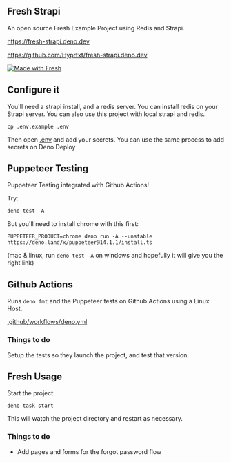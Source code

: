 ## Fresh Strapi

An open source Fresh Example Project using Redis and Strapi.

https://fresh-strapi.deno.dev

https://github.com/Hyprtxt/fresh-strapi.deno.dev

[![Made with Fresh](https://fresh.deno.dev/fresh-badge.svg)](https://fresh.deno.dev)

## Configure it

You'll need a strapi install, and a redis server. You can install redis on your
Strapi server. You can also use this project with local strapi and redis.

```
cp .env.example .env
```

Then open [.env](./.env.example) and add your secrets. You can use the same
process to add secrets on Deno Deploy

## Puppeteer Testing

Puppeteer Testing integrated with Github Actions!

Try:

```
deno test -A
```

But you'll need to install chrome with this first:

```
PUPPETEER_PRODUCT=chrome deno run -A --unstable https://deno.land/x/puppeteer@14.1.1/install.ts
```

(mac & linux, run `deno test -A` on windows and hopefully it will give you the
right link)

## Github Actions

Runs `deno fmt` and the Puppeteer tests on Github Actions using a Linux Host.

[.github/workflows/deno.yml](.github/workflows/deno.yml)

### Things to do

Setup the tests so they launch the project, and test that version.

## Fresh Usage

Start the project:

```
deno task start
```

This will watch the project directory and restart as necessary.

### Things to do

- Add pages and forms for the forgot password flow
